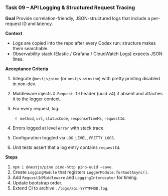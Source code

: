### Task 09 – API Logging & Structured Request Tracing

**Goal**
Provide correlation-friendly, JSON-structured logs that include a per-request ID and latency.

**Context**

* Logs are copied into the repo after every Codex run; structure makes them searchable.
* Observability stack (Elastic / Grafana / CloudWatch Logs) expects JSON lines.

**Acceptance Criteria**

1. Integrate `@nestjs/pino` (or `nestjs-winston`) with pretty printing disabled in non-dev.
2. Middleware injects `X-Request-Id` header (uuid v4) if absent and attaches it to the logger context.
3. For every request, log:

    * `method`, `url`, `statusCode`, `responseTimeMs`, `requestId`.
4. Errors logged at level `error` with stack trace.
5. Configuration toggled via `LOG_LEVEL`, `PRETTY_LOGS`.
6. Unit tests assert that a log entry contains `requestId`.

**Steps**

1. `npm i @nestjs/pino pino-http pino-uuid –save`.
2. Create `LoggingModule` that registers `LoggerModule.forRootAsync()`.
3. Add `RequestIdMiddleware` and `LoggingInterceptor` for timing.
4. Update bootstrap order.
5. Extend CI to archive `./logs/api-YYYYMMDD.log`.


